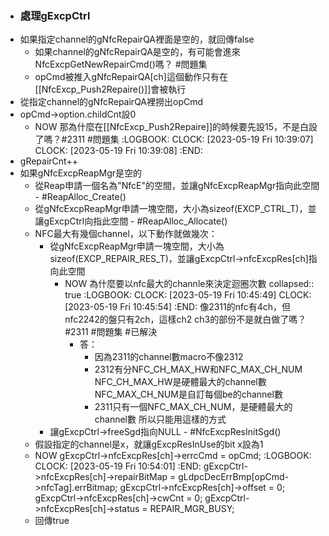 - ### 處理gExcpCtrl
- 如果指定channel的gNfcRepairQA裡面是空的，就回傳false
	- 如果channel的gNfcRepairQA是空的，有可能會進來NfcExcpGetNewRepairCmd()嗎？ #問題集
	- opCmd被推入gNfcRepairQA[ch]這個動作只有在[[NfcExcp_Push2Repaire()]]會被執行
- 從指定channel的gNfcRepairQA裡撈出opCmd
- opCmd->option.childCnt設0
	- NOW 那為什麼在[[NfcExcp_Push2Repaire]]的時候要先設15，不是白設了嗎？#2311 #問題集
	  :LOGBOOK:
	  CLOCK: [2023-05-19 Fri 10:39:07]
	  CLOCK: [2023-05-19 Fri 10:39:08]
	  :END:
- gRepairCnt++
- 如果gNfcExcpReapMgr是空的
	- 從Reap申請一個名為"NfcE"的空間，並讓gNfcExcpReapMgr指向此空間 - #ReapAlloc_Create()
	- 從gNfcExcpReapMgr申請一塊空間，大小為sizeof(EXCP_CTRL_T)，並讓gExcpCtrl向指此空間 - #ReapAlloc_Allocate()
	- NFC最大有幾個channel，以下動作就做幾次：
		- 從gNfcExcpReapMgr申請一塊空間，大小為sizeof(EXCP_REPAIR_RES_T)，並讓gExcpCtrl->nfcExcpRes[ch]指向此空間
			- NOW 為什麼要以nfc最大的channle來決定迴圈次數
			  collapsed:: true
			  :LOGBOOK:
			  CLOCK: [2023-05-19 Fri 10:45:49]
			  CLOCK: [2023-05-19 Fri 10:45:54]
			  :END:
			  像2311的nfc有4ch，但nfc2242的盤只有2ch，這樣ch2 ch3的部份不是就白做了嗎？ #2311 #問題集 #已解決
				- 答：
					- 因為2311的channel數macro不像2312
					- 2312有分NFC_CH_MAX_HW和NFC_MAX_CH_NUM
					  NFC_CH_MAX_HW是硬體最大的channel數
					  NFC_MAX_CH_NUM是自訂每個be的channel數
					- 2311只有一個NFC_MAX_CH_NUM，是硬體最大的channel數
					  所以只能用這樣的方式
		- 讓gExcpCtrl->freeSgd指向NULL - #NfcExcpResInitSgd()
	- 假設指定的channel是x，就讓gExcpResInUse的bit x設為1
	- NOW gExcpCtrl->nfcExcpRes[ch]->errcCmd = opCmd;
	  :LOGBOOK:
	  CLOCK: [2023-05-19 Fri 10:54:01]
	  :END:
	  gExcpCtrl->nfcExcpRes[ch]->repairBitMap = gLdpcDecErrBmp[opCmd->nfcTag].errBitmap;
	  gExcpCtrl->nfcExcpRes[ch]->offset = 0;
	  gExcpCtrl->nfcExcpRes[ch]->cwCnt = 0;
	  gExcpCtrl->nfcExcpRes[ch]->status = REPAIR_MGR_BUSY;
	- 回傳true